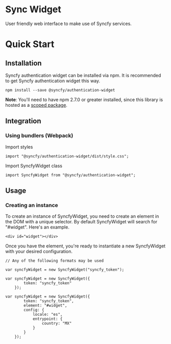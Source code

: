 # Sync Widget

User friendly web interface to make use of Syncfy services.

# Quick Start

## Installation

Syncfy authentication widget can be installed via npm. It is recommended to get Syncfy authentication widget this way.

```
npm install --save @syncfy/authentication-widget
```

**Note**: You'll need to have npm 2.7.0 or greater installed, since this library is hosted as a [scoped package](https://docs.npmjs.com/getting-started/scoped-packages).

## Integration

### Using bundlers (Webpack)

Import styles

```
import "@syncfy/authentication-widget/dist/style.css";
```

Import SyncfyWidget class

```
import SyncfyWidget from "@syncfy/authentication-widget";
```

## Usage

### Creating an instance

To create an instance of SyncfyWidget, you need to create an element in the DOM with a unique selector. By default SyncfyWidget will search for "#widget". Here's an example.

```
<div id="widget"></div>
```

Once you have the element, you're ready to instantiate a new SyncfyWidget with your desired configuration.

```
// Any of the following formats may be used

var syncfyWidget = new SyncfyWidget("syncfy_token");

var syncfyWidget = new SyncfyWidget({
        token: "syncfy_token"
    });

var syncfyWidget = new SyncfyWidget({
        token: "syncfy_token",
        element: "#widget",
        config: {
            locale: "es",
            entrypoint: {
                country: "MX"
            }
        }
    });

```
